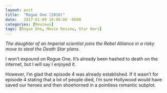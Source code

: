 ```yaml
---
layout: post
title:  "Rogue One (2016)"
date:   2017-01-09 10:00:00 -0600
categories: [Reviews]
tags: [Rogue One, Movie Review, Star Wars]
---
```


*The daughter of an Imperial scientist joins the Rebel Alliance in a risky move to steal the Death Star plans.*

I won’t expound on Rogue One. It’s already been hashed to death on the internet, but I will say I enjoyed it.

However, I’m glad that episode 4 was already established. If it wasn’t for episode 4 stating that a lot of people died, I’m sure Hollywood would have saved our heroes and then shoehorned in a pointless romantic subplot.
